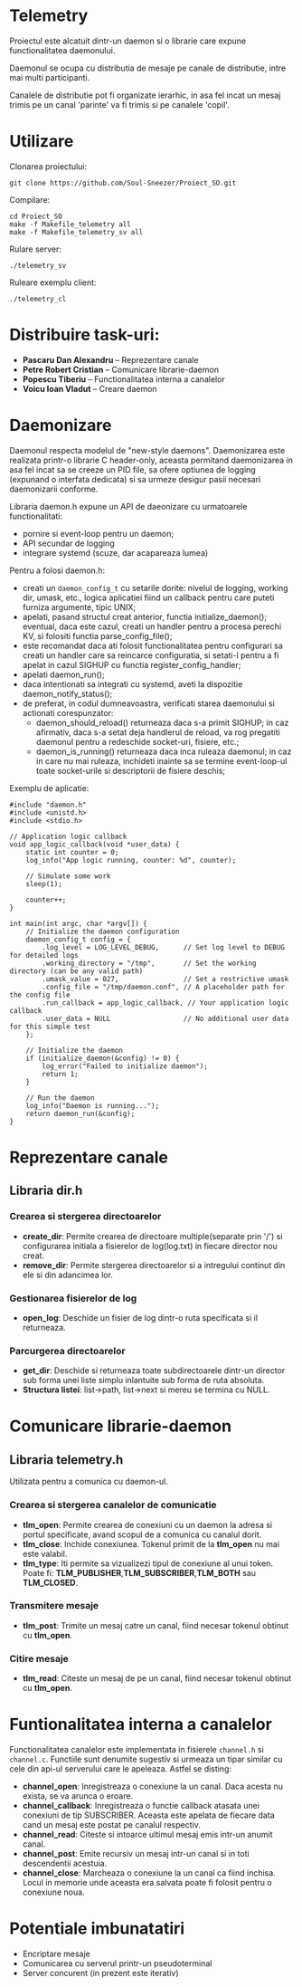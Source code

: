 # Telemetry
Proiectul este alcatuit dintr-un daemon si o librarie care expune functionalitatea daemonului.

Daemonul se ocupa cu distributia de mesaje pe canale de distributie, intre mai multi participanti.

Canalele de distributie pot fi organizate ierarhic, in asa fel incat un mesaj trimis pe un canal 'parinte' va fi trimis si pe canalele 'copil'.

# Utilizare
Clonarea proiectului:
```
git clone https://github.com/Soul-Sneezer/Proiect_SO.git
```
Compilare:
```
cd Proiect_SO
make -f Makefile_telemetry all
make -f Makefile_telemetry_sv all
```
Rulare server:
```
./telemetry_sv
```
Ruleare exemplu client:
```
./telemetry_cl
```

# Distribuire task-uri:
* **Pascaru Dan Alexandru** – Reprezentare canale
* **Petre Robert Cristian** – Comunicare librarie-daemon
* **Popescu Tiberiu** – Functionalitatea interna a canalelor
* **Voicu Ioan Vladut** – Creare daemon

# Daemonizare
Daemonul respecta modelul de "new-style daemons". Daemonizarea este realizata printr-o librarie C header-only, aceasta permitand daemonizarea in asa fel incat sa se creeze un PID file, sa ofere optiunea de logging (expunand o interfata dedicata) si sa urmeze desigur pasii necesari daemonizarii conforme.

Libraria daemon.h expune un API de daeonizare cu urmatoarele functionalitati:
- pornire si event-loop pentru un daemon;
- API secundar de logging
- integrare systemd (scuze, dar acapareaza lumea)

Pentru a folosi daemon.h:

- creati un `daemon_config_t` cu setarile dorite: nivelul de logging, working dir, umask, etc., logica aplicatiei fiind un callback pentru care puteti furniza argumente, tipic UNIX;
- apelati, pasand structul creat anterior, functia initialize_daemon(); eventual, daca este cazul, creati un handler pentru a procesa perechi KV, si folositi functia parse_config_file();
- este recomandat daca ati folosit functionalitatea pentru configurari sa creati un handler care sa reincarce configuratia, si setati-l pentru a fi apelat in cazul SIGHUP cu functia register_config_handler;
- apelati daemon_run();
- daca intentionati sa integrati cu systemd, aveti la dispozitie daemon_notify_status();
- de preferat, in codul dumneavoastra, verificati starea daemonului si actionati corespunzator:
  - daemon_should_reload() returneaza daca s-a primit SIGHUP; in caz afirmativ, daca s-a setat deja handlerul de reload, va rog pregatiti daemonul pentru a redeschide socket-uri, fisiere, etc.;
  - daemon_is_running() returneaza daca inca ruleaza daemonul; in caz in care nu mai ruleaza, inchideti inainte sa se termine event-loop-ul toate socket-urile si descriptorii de fisiere deschis;

Exemplu de aplicatie:
```
#include "daemon.h"
#include <unistd.h>
#include <stdio.h>

// Application logic callback
void app_logic_callback(void *user_data) {
    static int counter = 0;
    log_info("App logic running, counter: %d", counter);
    
    // Simulate some work
    sleep(1);
    
    counter++;
}

int main(int argc, char *argv[]) {
    // Initialize the daemon configuration
    daemon_config_t config = {
        .log_level = LOG_LEVEL_DEBUG,      // Set log level to DEBUG for detailed logs
        .working_directory = "/tmp",       // Set the working directory (can be any valid path)
        .umask_value = 027,                // Set a restrictive umask
        .config_file = "/tmp/daemon.conf", // A placeholder path for the config file
        .run_callback = app_logic_callback, // Your application logic callback
        .user_data = NULL                  // No additional user data for this simple test
    };

    // Initialize the daemon
    if (initialize_daemon(&config) != 0) {
        log_error("Failed to initialize daemon");
        return 1;
    }

    // Run the daemon
    log_info("Daemon is running...");
    return daemon_run(&config);
}

```

# Reprezentare canale

## Libraria dir.h
### Crearea si stergerea directoarelor
- **create_dir**: Permite crearea de directoare multiple(separate prin '/') si configurarea initiala a fisierelor de log(log.txt) in fiecare director nou creat.
- **remove_dir**: Permite stergerea directoarelor si a intregului continut din ele si din adancimea lor.

### Gestionarea fisierelor de log
- **open_log**: Deschide un fisier de log dintr-o ruta specificata si il returneaza.

### Parcurgerea directoarelor
- **get_dir**: Deschide si returneaza toate subdirectoarele dintr-un director sub forma unei liste simplu inlantuite sub forma de ruta absoluta.
- **Structura listei**: list->path, list->next si mereu se termina cu NULL.

# Comunicare librarie-daemon
## Libraria telemetry.h
Utilizata pentru a comunica cu daemon-ul.
### Crearea si stergerea canalelor de comunicatie
- **tlm_open**: Permite crearea de conexiuni cu un daemon la adresa si portul specificate, avand scopul de a comunica cu canalul dorit.
- **tlm_close**: Inchide conexiunea. Tokenul primit de la **tlm_open** nu mai este valabil.
- **tlm_type**: Iti permite sa vizualizezi tipul de conexiune al unui token. Poate fi: **TLM_PUBLISHER**,**TLM_SUBSCRIBER**,**TLM_BOTH** sau **TLM_CLOSED**.
### Transmitere mesaje
- **tlm_post**: Trimite un mesaj catre un canal, fiind necesar tokenul obtinut cu **tlm_open**.
### Citire mesaje
- **tlm_read**: Citeste un mesaj de pe un canal, fiind necesar tokenul obtinut cu **tlm_open**.

# Funtionalitatea interna a canalelor
Functionalitatea canalelor este implementata in fisierele ```channel.h``` si ```channel.c```. Functiile sunt denumite sugestiv si urmeaza un tipar similar cu cele din api-ul serverului care le apeleaza. Astfel se disting:
- **channel_open**: Inregistreaza o conexiune la un canal. Daca acesta nu exista, se va arunca o eroare.
- **channel_callback**: Inregistreaza o functie callback atasata unei conexiuni de tip SUBSCRIBER. Aceasta este apelata de fiecare data cand un mesaj este postat pe canalul respectiv.
- **channel_read**: Citeste si intoarce ultimul mesaj emis intr-un anumit canal.
- **channel_post**: Emite recursiv un mesaj intr-un canal si in toti descendentii acestuia.
- **channel_close**: Marcheaza o conexiune la un canal ca fiind inchisa. Locul in memorie unde aceasta era salvata poate fi folosit pentru o conexiune noua.

# Potentiale imbunatatiri
* Encriptare mesaje
* Comunicarea cu serverul printr-un pseudoterminal
* Server concurent (in prezent este iterativ)

